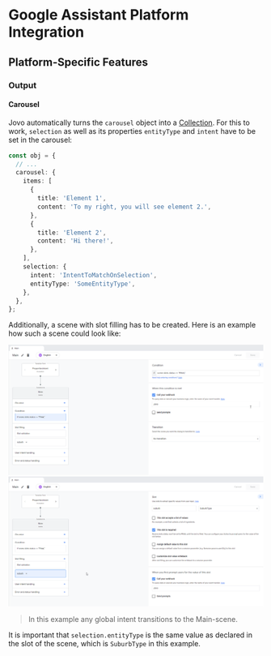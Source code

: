 # Google Assistant Platform Integration

## Platform-Specific Features

### Output

#### Carousel

Jovo automatically turns the `carousel` object into a [Collection](https://developers.google.com/assistant/conversational/prompts-selection#collection).
For this to work, `selection` as well as its properties `entityType` and `intent` have to be set in the carousel:

```typescript
const obj = {
  // ...
  carousel: {
    items: [
      {
        title: 'Element 1',
        content: 'To my right, you will see element 2.',
      },
      {
        title: 'Element 2',
        content: 'Hi there!',
      },
    ],
    selection: {
      intent: 'IntentToMatchOnSelection',
      entityType: 'SomeEntityType',
    },
  },
};
```

Additionally, a scene with slot filling has to be created. Here is an example how such a scene could look like:

![example scene condition](./docs/img/carousel-slot-filling-scene-example-condition.png)
![example scene slot](./docs/img/carousel-slot-filling-scene-example-slot.png)

> In this example any global intent transitions to the Main-scene.

It is important that `selection.entityType` is the same value as declared in the slot of the scene, which is `SuburbType` in this example.
